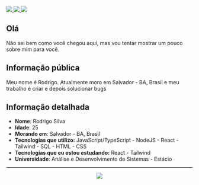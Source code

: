 <div>
    <a target='_blank' href="https://twitch.tv/rdgxdd">
        <img src="https://img.shields.io/badge/Twitch-9146FF?style=for-the-badge&logo=twitch&logoColor=white">
    </a>
    <a target='_blank' href="https://twitter.com/rdGxd">
        <img src="https://img.shields.io/badge/Twitter-1DA1F2?style=for-the-badge&logo=twitter&logoColor=white">
    </a>
    <a target='_blank' href="https://www.linkedin.com/in/rdgxd/">
        <img src="https://img.shields.io/badge/LinkedIn-0077B5?style=for-the-badge&logo=linkedin&logoColor=white">
    </a>
</div>

## Olá

Não sei bem como você chegou aqui, mas vou tentar mostrar um pouco sobre mim para você.

## Informação pública

Meu nome é Rodrigo. Atualmente moro em Salvador - BA, Brasil e meu trabalho é criar e depois solucionar bugs

## Informação detalhada

* **Nome**: Rodrigo Silva
* **Idade**: 25
* **Morando em**: Salvador - BA, Brasil
* **Tecnologias que utilizo:** JavaScript/TypeScript - NodeJS - React - Tailwind - SQL - HTML - CSS
* **Tecnologias que eu estou estudando:** React - Tailwind
* **Universidade**: Análise e Desenvolvimento de Sistemas - Estácio
---

<div align="center" justify-content="center">
  <a href="https://github.com/rdGxd">
    <img src="https://github-readme-stats.vercel.app/api/top-langs/?username=rdGxd&theme=tokyonight&hide_langs_below=1" />
  </a>
</div>
